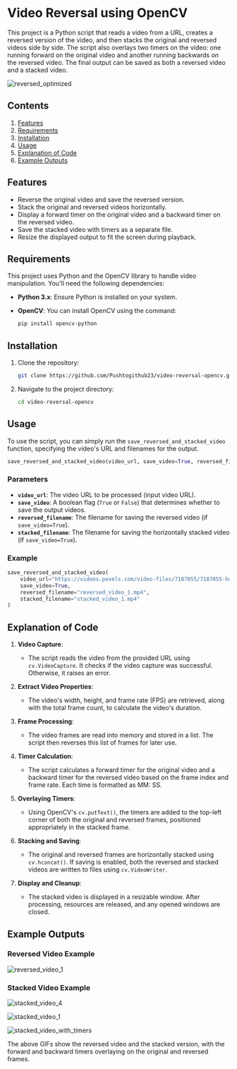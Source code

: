 # Video Reversal using OpenCV

This project is a Python script that reads a video from a URL, creates a reversed version of the video, and then stacks the original and reversed videos side by side. The script also overlays two timers on the video: one running forward on the original video and another running backwards on the reversed video. The final output can be saved as both a reversed video and a stacked video.

![reversed_optimized](https://github.com/user-attachments/assets/1b81ebe0-5d46-4589-b4e1-c34fb5a3613f)


## Contents
1. [Features](#features)
2. [Requirements](#requirements)
3. [Installation](#installation)
4. [Usage](#usage)
5. [Explanation of Code](#explanation-of-code)
6. [Example Outputs](#example-outputs)

## Features

- Reverse the original video and save the reversed version.
- Stack the original and reversed videos horizontally.
- Display a forward timer on the original video and a backward timer on the reversed video.
- Save the stacked video with timers as a separate file.
- Resize the displayed output to fit the screen during playback.

## Requirements

This project uses Python and the OpenCV library to handle video manipulation. You'll need the following dependencies:

- **Python 3.x**: Ensure Python is installed on your system.
- **OpenCV**: You can install OpenCV using the command:

    ```bash
    pip install opencv-python
    ```

## Installation

1. Clone the repository:

    ```bash
    git clone https://github.com/Pushtogithub23/video-reversal-opencv.git
    ```

2. Navigate to the project directory:

    ```bash
    cd video-reversal-opencv
    ```

## Usage

To use the script, you can simply run the `save_reversed_and_stacked_video` function, specifying the video's URL and filenames for the output.

```python
save_reversed_and_stacked_video(video_url, save_video=True, reversed_filename='reversed_video.mp4', stacked_filename='stacked_video.mp4')
```

### Parameters

- **`video_url`**: The video URL to be processed (input video URL).
- **`save_video`**: A boolean flag (`True` or `False`) that determines whether to save the output videos.
- **`reversed_filename`**: The filename for saving the reversed video (if `save_video=True`).
- **`stacked_filename`**: The filename for saving the horizontally stacked video (if `save_video=True`).

### Example

```python
save_reversed_and_stacked_video(
    video_url="https://videos.pexels.com/video-files/7187055/7187055-hd_1920_1080_24fps.mp4",
    save_video=True, 
    reversed_filename="reversed_video_1.mp4", 
    stacked_filename="stacked_video_1.mp4"
)
```

## Explanation of Code

1. **Video Capture**:
   - The script reads the video from the provided URL using `cv.VideoCapture`. It checks if the video capture was successful. Otherwise, it raises an error.

2. **Extract Video Properties**:
   - The video's width, height, and frame rate (FPS) are retrieved, along with the total frame count, to calculate the video's duration.

3. **Frame Processing**:
   - The video frames are read into memory and stored in a list. The script then reverses this list of frames for later use.

4. **Timer Calculation**:
   - The script calculates a forward timer for the original video and a backward timer for the reversed video based on the frame index and frame rate. Each time is formatted as MM: SS.

5. **Overlaying Timers**:
   - Using OpenCV's `cv.putText()`, the timers are added to the top-left corner of both the original and reversed frames, positioned appropriately in the stacked frame.

6. **Stacking and Saving**:
   - The original and reversed frames are horizontally stacked using `cv.hconcat()`. If saving is enabled, both the reversed and stacked videos are written to files using `cv.VideoWriter`.

7. **Display and Cleanup**:
   - The stacked video is displayed in a resizable window. After processing, resources are released, and any opened windows are closed.

## Example Outputs
### Reversed Video Example
![reversed_video_1](https://github.com/user-attachments/assets/02459034-1711-469a-ab60-e995a2fdabfd)

### Stacked Video Example
![stacked_video_4](https://github.com/user-attachments/assets/69a953b4-d5eb-43a5-a9f9-654766eb0aae)

![stacked_video_1](https://github.com/user-attachments/assets/8eba03ab-e616-48d1-accc-8d996069bf98)

![stacked_video_with_timers](https://github.com/user-attachments/assets/15555b4f-ed2d-4e4d-afae-871417725d66)

The above GIFs show the reversed video and the stacked version, with the forward and backward timers overlaying on the original and reversed frames.

